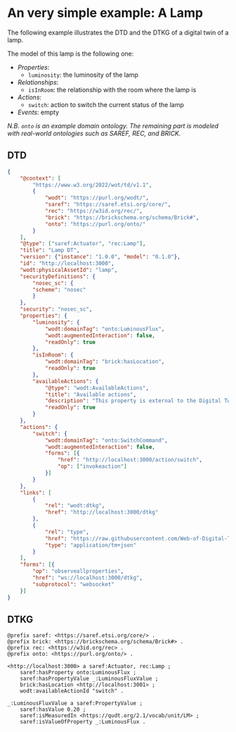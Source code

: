 # An very simple example: A Lamp
The following example illustrates the DTD and the DTKG of a digital twin of a lamp.

The model of this lamp is the following one:
- *Properties*:
    - `luminosity`: the luminosity of the lamp
- *Relationships*:
    - `isInRoom`: the relationship with the room where the lamp is
- *Actions*:
    - `switch`: action to switch the current status of the lamp
- *Events*: empty

*N.B. `onto` is an example domain ontology. The remaining part is modeled with real-world ontologies such as SAREF, REC, and BRICK.*

## DTD
```json
{
    "@context": [
        "https://www.w3.org/2022/wot/td/v1.1",
        {
            "wodt": "https://purl.org/wodt/",
            "saref": "https://saref.etsi.org/core/",
            "rec": "https://w3id.org/rec/",
            "brick": "https://brickschema.org/schema/Brick#",
            "onto": "https://purl.org/onto/"
        }
    ],
    "@type": ["saref:Actuator", "rec:Lamp"],
    "title": "Lamp DT",
    "version": {"instance": "1.0.0", "model": "0.1.0"},
    "id": "http://localhost:3000",
    "wodt:physicalAssetId": "lamp",
    "securityDefinitions": {
        "nosec_sc": {
        "scheme": "nosec"
        }
    },
    "security": "nosec_sc",
    "properties": {
        "luminosity": {
            "wodt:domainTag": "onto:LuminousFlux",
            "wodt:augmentedInteraction": false,
            "readOnly": true
        },
        "isInRoom": {
            "wodt:domainTag": "brick:hasLocation",
            "readOnly": true
        },
        "availableActions": {
            "@type": "wodt:AvailableActions",
            "title": "Available actions",
            "description": "This property is external to the Digital Twin model and allows the DT to describe the currently active actions that can be correctly executed on the Thing.",
            "readOnly": true
        }
    },
    "actions": {
        "switch": {
            "wodt:domainTag": "onto:SwitchCommand",
            "wodt:augmentedInteraction": false,
            "forms": [{
                "href": "http://localhost:3000/action/switch",
                "op": ["invokeaction"]
            }]
        }
    },
    "links": [
        {
            "rel": "wodt:dtkg",
            "href": "http://localhost:3000/dtkg"
        },
        {
            "rel": "type",
            "href": "https://raw.githubusercontent.com/Web-of-Digital-Twins/dtd-conceptual-model/refs/heads/main/implementations/wot/dtd-thing-model.tm.jsonld?token=GHSAT0AAAAAACQZ4J4LLNN7PYFBIRVLIJZYZX2TU2A",
            "type": "application/tm+json"
        }
    ],
    "forms": [{
        "op": "observeallproperties",
        "href": "ws://localhost:3000/dtkg",
        "subprotocol": "websocket"
    }]
}
```

## DTKG
```
@prefix saref: <https://saref.etsi.org/core/> .
@prefix brick: <https://brickschema.org/schema/Brick#> .
@prefix rec: <https://w3id.org/rec> .
@prefix onto: <https://purl.org/onto/> .

<http://localhost:3000> a saref:Actuator, rec:Lamp ;
	saref:hasProperty onto:LuminousFlux ;
	saref:hasPropertyValue _:LuminousFluxValue ;
	brick:hasLocation <http://localhost:3001> ;
	wodt:availableActionId "switch" .

_:LuminousFluxValue a saref:PropertyValue ;
	saref:hasValue 0.20 ;
	saref:isMeasuredIn <https://qudt.org/2.1/vocab/unit/LM> ;
	saref:isValueOfProperty _:LuminousFlux .
```
